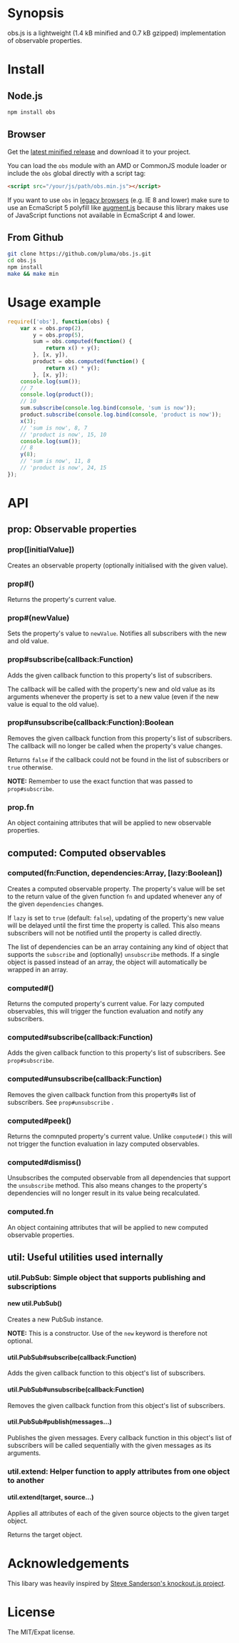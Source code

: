 # Synopsis

obs.js is a lightweight (1.4 kB minified and 0.7 kB gzipped) implementation of observable properties.

# Install

## Node.js

```sh
npm install obs
```

## Browser

Get the [latest minified release](https://raw.github.com/pluma/obs.js/master/lib/obs.min.js) and download it to your project.

You can load the `obs` module with an AMD or CommonJS module loader or include the `obs` global directly with a script tag:

```html
<script src="/your/js/path/obs.min.js"></script>
```

If you want to use `obs` in [legacy browsers](http://kangax.github.com/es5-compat-table/#showold) (e.g. IE 8 and lower) make sure to use an EcmaScript 5 polyfill like [augment.js](http://augmentjs.com) because this library makes use of JavaScript functions not available in EcmaScript 4 and lower.

## From Github

```sh
git clone https://github.com/pluma/obs.js.git
cd obs.js
npm install
make && make min
```

# Usage example

```javascript
require(['obs'], function(obs) {
    var x = obs.prop(2),
        y = obs.prop(5),
        sum = obs.computed(function() {
            return x() + y();
        }, [x, y]),
        product = obs.computed(function() {
            return x() * y();
        }, [x, y]);
    console.log(sum());
    // 7
    console.log(product());
    // 10
    sum.subscribe(console.log.bind(console, 'sum is now'));
    product.subscribe(console.log.bind(console, 'product is now'));
    x(3);
    // 'sum is now', 8, 7
    // 'product is now', 15, 10
    console.log(sum());
    // 8
    y(8);
    // 'sum is now', 11, 8
    // 'product is now', 24, 15
});
```

# API

## prop: Observable properties

### prop([initialValue])

Creates an observable property (optionally initialised with the given value).

### prop#()

Returns the property's current value.

### prop#(newValue)

Sets the property's value to `newValue`. Notifies all subscribers with the new and old value.

### prop#subscribe(callback:Function)

Adds the given callback function to this property's list of subscribers.

The callback will be called with the property's new and old value as its arguments whenever the property is set to a new value (even if the new value is equal to the old value).

### prop#unsubscribe(callback:Function):Boolean

Removes the given callback function from this property's list of subscribers. The callback will no longer be called when the property's value changes.

Returns `false` if the callback could not be found in the list of subscribers or `true` otherwise.

**NOTE:** Remember to use the exact function that was passed to `prop#subscribe`.

### prop.fn

An object containing attributes that will be applied to new observable properties.

## computed: Computed observables

### computed(fn:Function, dependencies:Array, [lazy:Boolean])

Creates a computed observable property. The property's value will be set to the return value of the given function `fn` and updated whenever any of the given `dependencies` changes.

If `lazy` is set to `true` (default: `false`), updating of the property's new value will be delayed until the first time the property is called. This also means subscribers will not be notified until the property is called directly.

The list of dependencies can be an array containing any kind of object that supports the `subscribe` and (optionally) `unsubscribe` methods. If a single object is passed instead of an array, the object will automatically be wrapped in an array.

### computed#()

Returns the computed property's current value. For lazy computed observables, this will trigger the function evaluation and notify any subscribers.

### computed#subscribe(callback:Function)

Adds the given callback function to this property's list of subscribers. See `prop#subscribe`.

### computed#unsubscribe(callback:Function)

Removes the given callback function from this property#s list of subscribers. See `prop#unsubscribe` .

### computed#peek()

Returns the comnputed property's current value. Unlike `computed#()` this will not trigger the function evaluation in lazy computed observables.

### computed#dismiss()

Unsubscribes the computed observable from all dependencies that support the `unsubscribe` method. This also means changes to the property's dependencies will no longer result in its value being recalculated.

### computed.fn

An object containing attributes that will be applied to new computed observable properties.

## util: Useful utilities used internally

### util.PubSub: Simple object that supports publishing and subscriptions

#### new util.PubSub()

Creates a new PubSub instance.

**NOTE:** This is a constructor. Use of the `new` keyword is therefore not optional.

#### util.PubSub#subscribe(callback:Function)

Adds the given callback function to this object's list of subscribers.

#### util.PubSub#unsubscribe(callback:Function)

Removes the given callback function from this object's list of subscribers.

#### util.PubSub#publish(messages…)

Publishes the given messages. Every callback function in this object's list of subscribers will be called sequentially with the given messages as its arguments.

### util.extend: Helper function to apply attributes from one object to another

#### util.extend(target, source…)

Applies all attributes of each of the given source objects to the given target object.

Returns the target object.

# Acknowledgements

This libary was heavily inspired by [Steve Sanderson's knockout.js project](https://github.com/SteveSanderson/knockout).

# License

The MIT/Expat license.